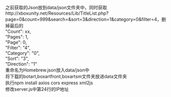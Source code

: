 之前获取的Json放到data/json文件夹中，同时获取http://xboxunity.net/Resources/Lib/TitleList.php?page=0&count=999&search=&sort=3&direction=1&category=0&filter=4，删掉最后的<br/>
    "Count": xx,<br/>
    "Pages": 1,<br/>
    "Page": 0,<br/>
    "Filter": "4",<br/>
    "Category": "0",<br/>
    "Sort": "3",<br/>
    "Direction": "1"<br/>
重命名为Homebrew.json放入data/json中<br/>
将下载的botart,boxartfront,boxartsm文件夹放进data文件夹<br/>
执行npm install axios cors express xml2js<br/>
修改server.js中第24行的IP地址<br/>